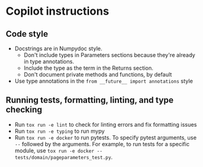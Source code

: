 # Copilot instructions

## Code style

- Docstrings are in Numpydoc style.
  - Don't include types in Parameters sections because they're already in type annotations.
  - Include the type as the term in the Returns section.
  - Don't document private methods and functions, by default
- Use type annotations in the `from __future__ import annotations` style

## Running tests, formatting, linting, and type checking

- Run `tox run -e lint` to check for linting errors and fix formatting issues
- Run `tox run -e typing` to run mypy
- Run `tox run -e docker` to run pytests. To specify pytest arguments, use `--` followed by the arguments. For example, to run tests for a specific module, use `tox run -e docker -- tests/domain/pageparameters_test.py`.
